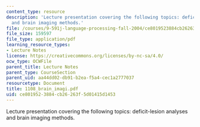 ```yaml
---
content_type: resource
description: 'Lecture presentation covering the following topics: deficit-lesion analyses
  and brain imaging methods.'
file: /courses/9-591j-language-processing-fall-2004/ce8019523884cb26263f5d01415d1453_1108_brain_imagi.pdf
file_size: 159597
file_type: application/pdf
learning_resource_types:
- Lecture Notes
license: https://creativecommons.org/licenses/by-nc-sa/4.0/
ocw_type: OCWFile
parent_title: Lecture Notes
parent_type: CourseSection
parent_uid: aa44dd02-db91-b2ea-f5a4-cec1a2777037
resourcetype: Document
title: 1108_brain_imagi.pdf
uid: ce801952-3884-cb26-263f-5d01415d1453
---
```

Lecture presentation covering the following topics: deficit-lesion analyses and brain imaging methods.